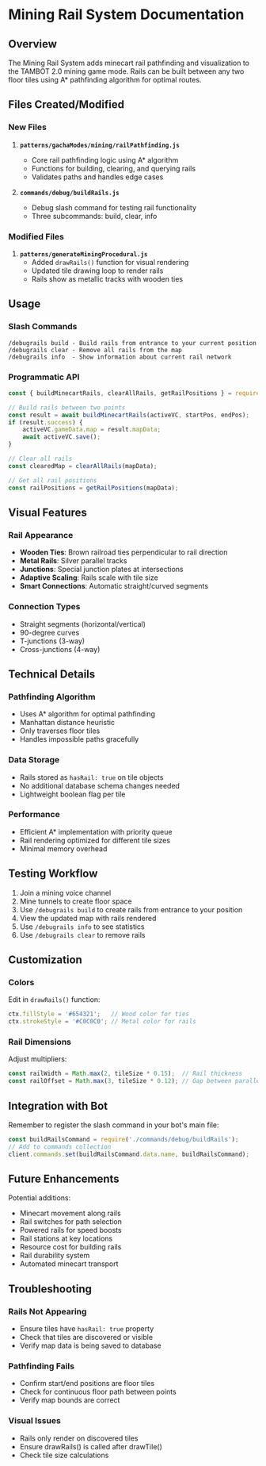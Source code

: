 # Mining Rail System Documentation

## Overview
The Mining Rail System adds minecart rail pathfinding and visualization to the TAMBOT 2.0 mining game mode. Rails can be built between any two floor tiles using A* pathfinding algorithm for optimal routes.

## Files Created/Modified

### New Files
1. **`patterns/gachaModes/mining/railPathfinding.js`**
   - Core rail pathfinding logic using A* algorithm
   - Functions for building, clearing, and querying rails
   - Validates paths and handles edge cases

2. **`commands/debug/buildRails.js`**
   - Debug slash command for testing rail functionality
   - Three subcommands: build, clear, info

### Modified Files
1. **`patterns/generateMiningProcedural.js`**
   - Added `drawRails()` function for visual rendering
   - Updated tile drawing loop to render rails
   - Rails show as metallic tracks with wooden ties

## Usage

### Slash Commands
```
/debugrails build - Build rails from entrance to your current position
/debugrails clear - Remove all rails from the map
/debugrails info  - Show information about current rail network
```

### Programmatic API
```javascript
const { buildMinecartRails, clearAllRails, getRailPositions } = require('./patterns/gachaModes/mining/railPathfinding');

// Build rails between two points
const result = await buildMinecartRails(activeVC, startPos, endPos);
if (result.success) {
    activeVC.gameData.map = result.mapData;
    await activeVC.save();
}

// Clear all rails
const clearedMap = clearAllRails(mapData);

// Get all rail positions
const railPositions = getRailPositions(mapData);
```

## Visual Features

### Rail Appearance
- **Wooden Ties**: Brown railroad ties perpendicular to rail direction
- **Metal Rails**: Silver parallel tracks
- **Junctions**: Special junction plates at intersections
- **Adaptive Scaling**: Rails scale with tile size
- **Smart Connections**: Automatic straight/curved segments

### Connection Types
- Straight segments (horizontal/vertical)
- 90-degree curves
- T-junctions (3-way)
- Cross-junctions (4-way)

## Technical Details

### Pathfinding Algorithm
- Uses A* algorithm for optimal pathfinding
- Manhattan distance heuristic
- Only traverses floor tiles
- Handles impossible paths gracefully

### Data Storage
- Rails stored as `hasRail: true` on tile objects
- No additional database schema changes needed
- Lightweight boolean flag per tile

### Performance
- Efficient A* implementation with priority queue
- Rail rendering optimized for different tile sizes
- Minimal memory overhead

## Testing Workflow

1. Join a mining voice channel
2. Mine tunnels to create floor space
3. Use `/debugrails build` to create rails from entrance to your position
4. View the updated map with rails rendered
5. Use `/debugrails info` to see statistics
6. Use `/debugrails clear` to remove rails

## Customization

### Colors
Edit in `drawRails()` function:
```javascript
ctx.fillStyle = '#654321';   // Wood color for ties
ctx.strokeStyle = '#C0C0C0'; // Metal color for rails
```

### Rail Dimensions
Adjust multipliers:
```javascript
const railWidth = Math.max(2, tileSize * 0.15);  // Rail thickness
const railOffset = Math.max(3, tileSize * 0.12); // Gap between parallel rails
```

## Integration with Bot

Remember to register the slash command in your bot's main file:
```javascript
const buildRailsCommand = require('./commands/debug/buildRails');
// Add to commands collection
client.commands.set(buildRailsCommand.data.name, buildRailsCommand);
```

## Future Enhancements

Potential additions:
- Minecart movement along rails
- Rail switches for path selection
- Powered rails for speed boosts
- Rail stations at key locations
- Resource cost for building rails
- Rail durability system
- Automated minecart transport

## Troubleshooting

### Rails Not Appearing
- Ensure tiles have `hasRail: true` property
- Check that tiles are discovered or visible
- Verify map data is being saved to database

### Pathfinding Fails
- Confirm start/end positions are floor tiles
- Check for continuous floor path between points
- Verify map bounds are correct

### Visual Issues
- Rails only render on discovered tiles
- Ensure drawRails() is called after drawTile()
- Check tile size calculations